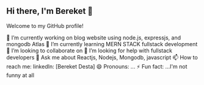## Hi there, I'm Bereket 👋

Welcome to my GitHub profile!

<!--
**bereket-desta/bereket-desta** is a ✨ _special_ ✨ repository because its `README.md` (this file) appears on your GitHub profile.

Here are some ideas to get you started:
-->
  🔭 I’m currently working on blog website using node.js, expressjs, and mongodb Atlas
  🌱 I’m currently learning MERN STACK fullstack development
  👯 I’m looking to collaborate on 
  🤔 I’m looking for help with fullstack developers
  💬 Ask me about Reactjs, Nodejs, Mongodb, javascript 
  📫 How to reach me: 
    linkedIn: [Bereket Desta] 
  😄 Pronouns: ...
  ⚡ Fun fact: ...I'm not funny at all

